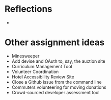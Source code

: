 # Reflections

* 

# Other assignment ideas

* Minesweeper
* Add devise and OAuth to, say, the auction site
* Curriculum Management Tool
* Volunteer Coordination
* Hotel Accessibility Review Site
* Close a Github issue from the command line
* Commuters volunteering for moving donations
* Crowd-sourced developer assessment tool
